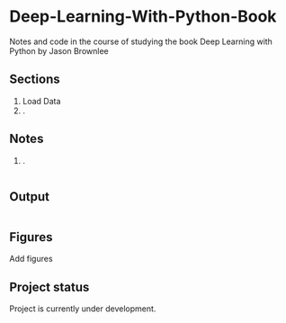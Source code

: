 # Deep-Learning-With-Python-Book

Notes and code in the course of studying the book Deep Learning with Python by Jason Brownlee

## Sections

1. Load Data
2. .

## Notes

1. .

```python
```

## Output

```markdown

```

## Figures

Add figures

## Project status

Project is currently under development.

